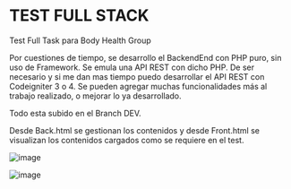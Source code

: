 # TEST FULL STACK
Test Full Task para Body Health Group


Por cuestiones de tiempo, se desarrollo el BackendEnd con PHP puro, sin uso de Framework. Se emula una API REST con dicho PHP.
De ser necesario y si me dan mas tiempo puedo desarrollar el API REST con Codeigniter 3 o 4.
Se pueden agregar muchas funcionalidades más al trabajo realizado, o mejorar lo ya desarrollado.

Todo esta subido en el Branch DEV.

Desde Back.html se gestionan los contenidos y desde Front.html se visualizan los contenidos cargados como se requiere en el test.

![image](https://user-images.githubusercontent.com/76498836/196587169-4b18edcc-a00e-411c-a83f-80482ced56af.png)

![image](https://user-images.githubusercontent.com/76498836/196587193-8c54ed38-a2b8-4f56-8176-80a6111284be.png)
